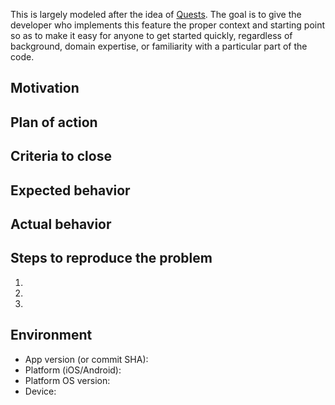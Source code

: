 <!--- Make sure the title above succinctly describes the issue, and then -->
<!--- please fill out the template below that matches your purpose, and delete the rest. -->

<!--- Planning a new feature or change? Please fill out this template: -->

This is largely modeled after the idea of [Quests](https://medium.com/@trek/source-quest-ff7d227d8fed).
The goal is to give the developer who implements this feature the proper context and
starting point so as to make it easy for anyone to get started quickly, regardless of background,
domain expertise, or familiarity with a particular part of the code.

## Motivation
<!--- Why is this change needed? Who will benefit from it? -->
<!--- It's often helpful (but not required) to phrase the answer thusly: -->
<!--- "As a <stakeholder>, I want to <action> so that I can <purpose achieved by action>." -->
<!--- e.g. "As a patron, I want to log in via Patreon so that I can access the -->
<!--- meditations without creating a separate account just for this app." -->

## Plan of action
<!--- If this is a meta-feature composed of several smaller features, -->
<!--- those smaller features should be listed as a checklist here, -->
<!--- and then issues should be made for those sub-features and referenced here. -->
<!--- If it is a single feature, and it has multiple required steps that you -->
<!--- already know will be required, list them here to give whoever picks up -->
<!--- the issue a head start. -->

## Criteria to close
<!--- How do you know when you're done? This should clearly define the conditions -->
<!--- that *must* be true before this issue can be closed. Being explicit about this -->
<!--- helps clearly define the scope of work and avoid scope creep. -->


<!--- Found a bug? Please fill out this template: -->

## Expected behavior


## Actual behavior


## Steps to reproduce the problem

1.
1.
1.

## Environment

- App version (or commit SHA):
- Platform (iOS/Android):
- Platform OS version:
- Device:
